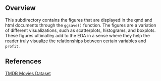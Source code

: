 ## Overview

This subdirectory contains the figures that are displayed in the qmd and html documents through the `ggsave()` function. The figures are a variation of different visualizations, such as scatterplots, histograms, and boxplots. These figures ultimatley add to the EDA in a sense where they help the reader truly visualize the relationships between certain variables and `profit`. 

## References

[TMDB Movies Dataset](https://www.kaggle.com/datasets/asaniczka/tmdb-movies-dataset-2023-930k-movies/data)